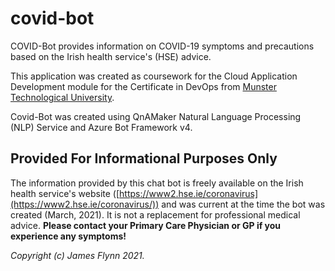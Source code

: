 # covid-bot

COVID-Bot provides information on COVID-19 symptoms and precautions based on the Irish health service's (HSE) advice.

This application was created as coursework for the Cloud Application Development module for the Certificate in DevOps from [Munster Technological University](https://www.mtu.ie).

Covid-Bot was created using QnAMaker Natural Language Processing (NLP) Service and Azure Bot Framework v4.

## Provided For Informational Purposes Only

The information provided by this chat bot is freely available on the Irish health service's website ([https://www2.hse.ie/coronavirus](https://www2.hse.ie/coronavirus/)) and was current at the time the bot was created (March, 2021). It is not a replacement for professional medical advice. **Please contact your Primary Care Physician or GP if you experience any symptoms!**

*Copyright (c) James Flynn 2021.*
